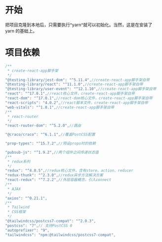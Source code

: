 <!--
 * @Author: D_bxg
 * @Date: 2021-02-23 00:04:31
 * @LastEditors: D_bxg
 * @LastEditTime: 2021-02-24 13:40:26
 * @Description: file content
 * @FilePath: \create-react-app\README.md
-->
# 开始

把项目克隆到本地后，只需要执行^yarn^就可以初始化。当然，这是在安装了 yarn 的基础上。

# 项目依赖

```js
/**
 * create-react-app脚手架
 */
"@testing-library/jest-dom": "^5.11.4",//create-react-app脚手架自带
"@testing-library/react": "^11.1.0",//create-react-app脚手架自带
"@testing-library/user-event": "^12.1.10",//create-react-app脚手架自带
"react": "^17.0.1",//react核心文件，create-react-app脚手架自带
"react-dom": "^17.0.1",//react-dom核心文件，create-react-app脚手架自带
"react-scripts": "4.0.2",//react脚本文件，create-react-app脚手架自带
"web-vitals": "^1.0.1",//create-react-app脚手架自带
/**
 * react-router
 */
"react-router-dom": "^5.2.0",//路由

"@craco/craco": "^6.1.1",//覆盖PostCSS配置

"prop-types": "^15.7.2",//预设props时的依赖

"pubsub-js": "^1.9.2",//两个组件之间传递状态值
/**
 * redux系列
 */
"redux": "^4.0.5",//redux核心文件，含有store、action、reducer
"redux-thunk": "^2.3.0",//redux异步方法解决方案
"react-redux": "^7.2.2",//外层容器概念，引入connect
/**
 * AJAX
 */
"axios": "^0.21.1",
/**
 * Tailwind 
 * CSS框架
 */
"@tailwindcss/postcss7-compat": "^2.0.3",
"postcss": "7",// 支持PostCSS 8
"autoprefixer": "9",
"tailwindcss": "npm:@tailwindcss/postcss7-compat",
```
